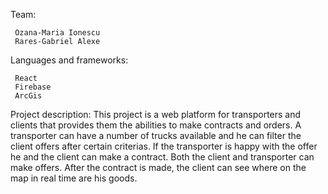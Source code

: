 
Team:

     Ozana-Maria Ionescu
     Rares-Gabriel Alexe
    
Languages and frameworks:

     React
     Firebase
     ArcGis
     
Project description:
     This project is a web platform for transporters and clients that provides them the abilities to make contracts and orders. 
     A transporter can have a number of trucks available and he can filter the client offers after certain criterias. If the transporter is happy with the offer he and the client can make a contract.
     Both the client and transporter can make offers.
     After the contract is made, the client can see where on the map in real time are his goods. 
